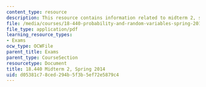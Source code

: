```yaml
---
content_type: resource
description: This resource contains information related to midterm 2, spring 2014.
file: /media/courses/18-440-probability-and-random-variables-spring-2014/d05381c78ced294b5f3b5ef72e5879c4_MIT18_440S14_mid2_2014.pdf
file_type: application/pdf
learning_resource_types:
- Exams
ocw_type: OCWFile
parent_title: Exams
parent_type: CourseSection
resourcetype: Document
title: 18.440 Midterm 2, Spring 2014
uid: d05381c7-8ced-294b-5f3b-5ef72e5879c4
---
```

